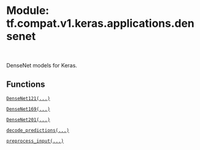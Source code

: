 <div itemscope itemtype="http://developers.google.com/ReferenceObject">
<meta itemprop="name" content="tf.compat.v1.keras.applications.densenet" />
<meta itemprop="path" content="Stable" />
</div>

# Module: tf.compat.v1.keras.applications.densenet


<table class="tfo-notebook-buttons tfo-api" align="left">
</table>



DenseNet models for Keras.



## Functions

[`DenseNet121(...)`](../../../../../tf/keras/applications/DenseNet121.md)

[`DenseNet169(...)`](../../../../../tf/keras/applications/DenseNet169.md)

[`DenseNet201(...)`](../../../../../tf/keras/applications/DenseNet201.md)

[`decode_predictions(...)`](../../../../../tf/keras/applications/densenet/decode_predictions.md)

[`preprocess_input(...)`](../../../../../tf/keras/applications/densenet/preprocess_input.md)


